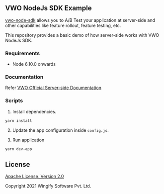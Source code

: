 ## VWO NodeJs SDK Example

[vwo-node-sdk](https://github.com/wingify/vwo-node-sdk) allows you to A/B Test your application at server-side and other capabilities like feature rollout, feature testing, etc.

This repository provides a basic demo of how server-side works with VWO NodeJs SDK.

### Requirements

- Node 6.10.0 onwards

### Documentation

Refer [VWO Official Server-side Documentation](https://developers.vwo.com/reference#fullstack-introduction)

### Scripts

1. Install dependencies.

```bash
yarn install
```

2. Update the app configuration inside `config.js`.

3. Run application

```bash
yarn dev-app
```

## License

[Apache License, Version 2.0](https://github.com/wingify/vwo-node-sdk-example/blob/master/LICENSE)

Copyright 2021 Wingify Software Pvt. Ltd.
